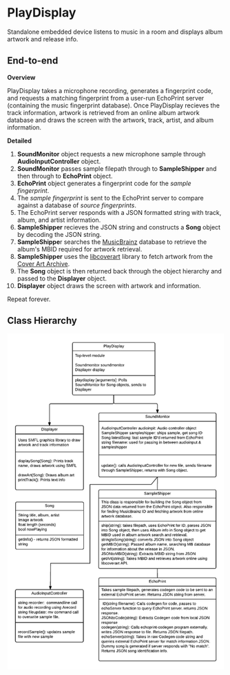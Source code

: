PlayDisplay
========

Standalone embedded device listens to music in a room and displays album artwork and release info.

End-to-end
--------
**Overview**  

PlayDisplay takes a microphone recording, generates a fingerprint code, and requests a matching fingerprint from a user-run EchoPrint server (containing the music fingerprint database). Once PlayDisplay recieves the track information, artwork is retrieved from an online album artwork database and draws the screen with the artwork, track, artist, and album information.

**Detailed**

1. **SoundMonitor** object requests a new microphone sample through **AudioInputController** object.
2. **SoundMonitor** passes sample filepath through to **SampleShipper** and then through to **EchoPrint** object.
3. **EchoPrint** object generates a fingerprint code for the *sample fingerprint*.
4. The *sample fingerprint* is sent to the EchoPrint server to compare against a database of *source fingerprints*.
5. The EchoPrint server responds with a JSON formatted string with track, album, and artist information.
6. **SampleShipper** recieves the JSON string and constructs a **Song** object by decoding the JSON string.
7. **SampleShippe**r searches the [MusicBrainz](https://musicbrainz.org/doc/Development/JSON_Web_Service) database to retrieve the album's MBID required for artwork retrieval.
8. **SampleShipper** uses the [libcoverart](https://musicbrainz.org/doc/libcoverart) library to fetch artwork from the [Cover Art Archive](https://coverartarchive.org/).
9. The **Song** object is then returned back through the object hierarchy and passed to the **Displayer** object.
10. **Displayer** object draws the screen with artwork and information.

Repeat forever.

Class Hierarchy
--------
![UML classes for PlayDisplay](https://github.com/KevinRhyne/PlayDisplay/blob/master/UML_PNG.png)
